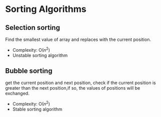 # Sorting Algorithms

## Selection sorting
Find the smallest value of array and replaces with the current position.

- Complexity: O($n^2$)
- Unstable sorting algorithm

## Bubble sorting
get the current position and next position, check if the current position is greater than the next position,if so, the values of positions will be exchanged.

- Complexity: O($n^2$)
- Stable sorting algorithm